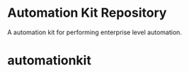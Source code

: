 # Automation Kit Repository

A automation kit for performing enterprise level automation.

# automationkit
